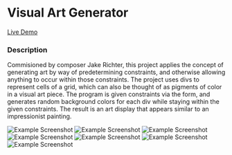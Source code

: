 # Visual Art Generator

[Live Demo](https://react-random-art-richter.vercel.app)

### Description
Commisioned by composer Jake Richter, this project applies the concept of generating art by way of
predetermining constraints, and otherwise allowing anything to occur within those constraints.
The project uses divs to represent cells of a grid, which can also be thought of as pigments 
of color in a visual art piece. The program is given constraints via the form, and generates random
background colors for each div while staying within the given constraints. The result is an
art display that appears similar to an impressionist painting.

![Example Screenshot](./demo-screenshots/vis-art-gen-ex-6)
![Example Screenshot](./demo-screenshots/vis-art-gen-ex-1) ![Example Screenshot](./demo-screenshots/vis-art-gen-ex-2)
![Example Screenshot](./demo-screenshots/vis-art-gen-ex-3) ![Example Screenshot](./demo-screenshots/vis-art-gen-ex-4)
![Example Screenshot](./demo-screenshots/vis-art-gen-ex-5) ![Example Screenshot](./demo-screenshots/vis-art-gen-ex-7)